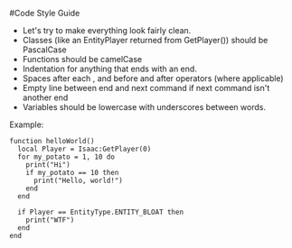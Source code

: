 #Code Style Guide

- Let's try to make everything look fairly clean.
- Classes (like an EntityPlayer returned from GetPlayer()) should be PascalCase
- Functions should be camelCase
- Indentation for anything that ends with an end.
- Spaces after each , and before and after operators (where applicable)
- Empty line between end and next command if next command isn't another end
- Variables should be lowercase with underscores between words.

Example:

```
function helloWorld()
  local Player = Isaac:GetPlayer(0)
  for my_potato = 1, 10 do
    print("Hi")
    if my_potato == 10 then
      print("Hello, world!")
    end
  end
  
  if Player == EntityType.ENTITY_BLOAT then
    print("WTF")
  end
end
```
